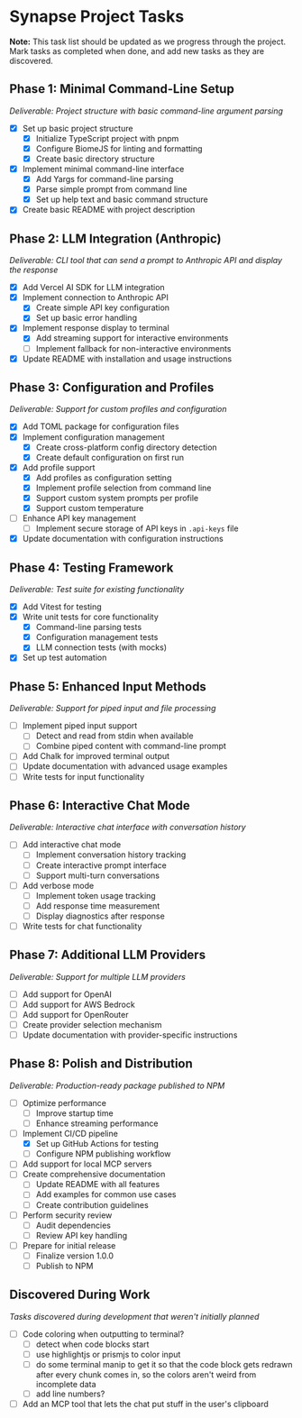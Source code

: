 # Synapse Project Tasks

**Note:** This task list should be updated as we progress through the project. Mark tasks as completed when done, and add new tasks as they are discovered.

## Phase 1: Minimal Command-Line Setup
*Deliverable: Project structure with basic command-line argument parsing*

- [x] Set up basic project structure
  - [x] Initialize TypeScript project with pnpm
  - [x] Configure BiomeJS for linting and formatting
  - [x] Create basic directory structure
- [x] Implement minimal command-line interface
  - [x] Add Yargs for command-line parsing
  - [x] Parse simple prompt from command line
  - [x] Set up help text and basic command structure
- [x] Create basic README with project description

## Phase 2: LLM Integration (Anthropic)
*Deliverable: CLI tool that can send a prompt to Anthropic API and display the response*

- [x] Add Vercel AI SDK for LLM integration
- [x] Implement connection to Anthropic API
  - [x] Create simple API key configuration
  - [x] Set up basic error handling
- [x] Implement response display to terminal
  - [x] Add streaming support for interactive environments
  - [ ] Implement fallback for non-interactive environments
- [x] Update README with installation and usage instructions

## Phase 3: Configuration and Profiles
*Deliverable: Support for custom profiles and configuration*

- [x] Add TOML package for configuration files
- [x] Implement configuration management
  - [x] Create cross-platform config directory detection
  - [x] Create default configuration on first run
- [x] Add profile support
  - [x] Add profiles as configuration setting
  - [x] Implement profile selection from command line
  - [x] Support custom system prompts per profile
  - [x] Support custom temperature
- [ ] Enhance API key management
  - [ ] Implement secure storage of API keys in `.api-keys` file
- [x] Update documentation with configuration instructions

## Phase 4: Testing Framework
*Deliverable: Test suite for existing functionality*

- [x] Add Vitest for testing
- [x] Write unit tests for core functionality
  - [x] Command-line parsing tests
  - [x] Configuration management tests
  - [x] LLM connection tests (with mocks)
- [x] Set up test automation

## Phase 5: Enhanced Input Methods
*Deliverable: Support for piped input and file processing*

- [ ] Implement piped input support
  - [ ] Detect and read from stdin when available
  - [ ] Combine piped content with command-line prompt
- [ ] Add Chalk for improved terminal output
- [ ] Update documentation with advanced usage examples
- [ ] Write tests for input functionality

## Phase 6: Interactive Chat Mode
*Deliverable: Interactive chat interface with conversation history*

- [ ] Add interactive chat mode
  - [ ] Implement conversation history tracking
  - [ ] Create interactive prompt interface
  - [ ] Support multi-turn conversations
- [ ] Add verbose mode
  - [ ] Implement token usage tracking
  - [ ] Add response time measurement
  - [ ] Display diagnostics after response
- [ ] Write tests for chat functionality

## Phase 7: Additional LLM Providers
*Deliverable: Support for multiple LLM providers*

- [ ] Add support for OpenAI
- [ ] Add support for AWS Bedrock
- [ ] Add support for OpenRouter
- [ ] Create provider selection mechanism
- [ ] Update documentation with provider-specific instructions

## Phase 8: Polish and Distribution
*Deliverable: Production-ready package published to NPM*

- [ ] Optimize performance
  - [ ] Improve startup time
  - [ ] Enhance streaming performance
- [ ] Implement CI/CD pipeline
  - [x] Set up GitHub Actions for testing
  - [ ] Configure NPM publishing workflow
- [ ] Add support for local MCP servers
- [ ] Create comprehensive documentation
  - [ ] Update README with all features
  - [ ] Add examples for common use cases
  - [ ] Create contribution guidelines
- [ ] Perform security review
  - [ ] Audit dependencies
  - [ ] Review API key handling
- [ ] Prepare for initial release
  - [ ] Finalize version 1.0.0
  - [ ] Publish to NPM

## Discovered During Work
*Tasks discovered during development that weren't initially planned*

- [ ] Code coloring when outputting to terminal?
  - [ ] detect when code blocks start
  - [ ] use highlightjs or prismjs to color input
  - [ ] do some terminal manip to get it so that the code block gets redrawn after every chunk comes in, so the colors aren't weird from incomplete data
  - [ ] add line numbers?
- [ ] Add an MCP tool that lets the chat put stuff in the user's clipboard
